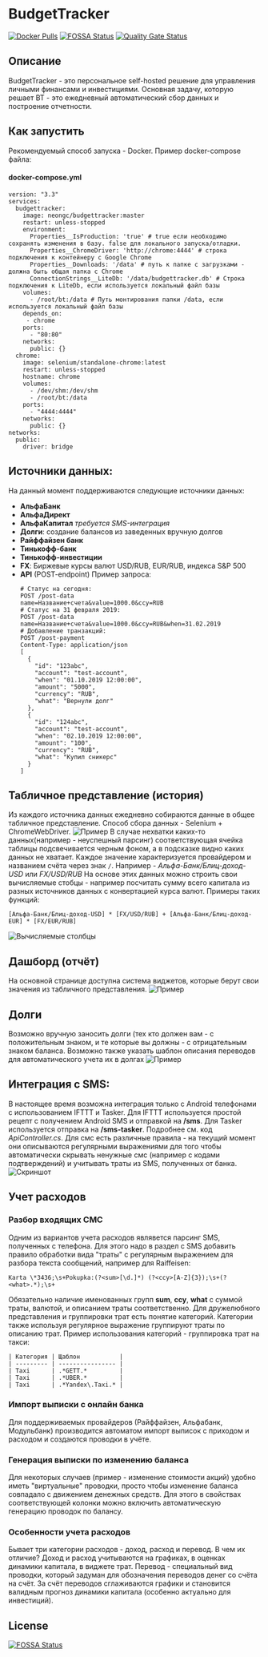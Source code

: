 # BudgetTracker
[![Docker Pulls](https://img.shields.io/docker/pulls/neongc/budgettracker.svg)](https://hub.docker.com/r/neongc/budgettracker)
[![FOSSA Status](https://app.fossa.io/api/projects/git%2Bgithub.com%2FNeonGC%2FBudgetTracker.svg?type=shield)](https://app.fossa.io/projects/git%2Bgithub.com%2FNeonGC%2FBudgetTracker?ref=badge_shield)
[![Quality Gate Status](https://sonarcloud.io/api/project_badges/measure?project=NeonGC_BudgetTracker&metric=alert_status)](https://sonarcloud.io/dashboard?id=NeonGC_BudgetTracker)
## Описание
BudgetTracker - это персональное self-hosted решение для управления личными финансами и инвестициями. 
Основная задачу, которую решает BT - это ежедневный автоматический сбор данных и построение отчетности.
## Как запустить
Рекомендуемый способ запуска - Docker. Пример docker-compose файла:
#### docker-compose.yml
``` 
version: "3.3"
services:
  budgettracker:
    image: neongc/budgettracker:master
    restart: unless-stopped
    environment:
      Properties__IsProduction: 'true' # true если необходимо сохранять изменения в базу. false для локального запуска/отладки.
      Properties__ChromeDriver: 'http://chrome:4444' # строка подключения к контейнеру с Google Chrome
      Properties__Downloads: '/data' # путь к папке с загрузками - должна быть общая папка с Chrome
      ConnectionStrings__LiteDb: '/data/budgettracker.db' # Строка подключения к LiteDb, если используется локальный файл базы
    volumes:
      - /root/bt:/data # Путь монтирования папки /data, если используется локальный файл базы
    depends_on:
     - chrome
    ports:
      - "80:80"
    networks:
      public: {}
  chrome:
    image: selenium/standalone-chrome:latest
    restart: unless-stopped
    hostname: chrome
    volumes:
      - /dev/shm:/dev/shm
      - /root/bt:/data
    ports:
      - "4444:4444"
    networks:
      public: {}
networks:
  public:
    driver: bridge
```
## Источники данных:
На данный момент поддерживаются следующие источники данных:
- **АльфаБанк**
- **АльфаДирект**
- **АльфаКапитал** _требуется SMS-интеграция_
- **Долги**: создание балансов из заведенных вручную долгов
- **Райффайзен банк**
- **Тинькофф-банк**
- **Тинькофф-инвестиции**
- **FX**: Биржевые курсы валют USD/RUB, EUR/RUB, индекса S&P 500
- **API** (POST-endpoint)
  Пример запроса:
  ```
  # Статус на сегодня:
  POST /post-data
  name=Название+счета&value=1000.0&ccy=RUB
  # Статус на 31 февраля 2019:
  POST /post-data
  name=Название+счета&value=1000.0&ccy=RUB&when=31.02.2019
  # Добавление транзакций:
  POST /post-payment
  Content-Type: application/json
  [
    {
      "id": "123abc",
      "account": "test-account",
      "when": "01.10.2019 12:00:00",
      "amount": "5000",
      "currency": "RUB",
      "what": "Вернули долг"
    },
    {
      "id": "124abc",
      "account": "test-account",
      "when": "02.10.2019 12:00:00",
      "amount": "100",
      "currency": "RUB",
      "what": "Купил сникерс"
    }
  ]
  ```
## Табличное представление (история)
Из каждого источника данных ежедневно собираются данные в общее табличное представление.
Способ сбора данных - Selenium + ChromeWebDriver.
![Пример](docs/images/history.jpg)
В случае нехватки каких-то данных(например - неуспешный парсинг) соответствующая ячейка таблицы подсвечивается черным фоном, а в подсказке видно каких данных не хватает.
Каждое значение характеризуется провайдером и названием счёта через знак ```/```. Например - _Альфа-Банк/Блиц-доход-USD_ или _FX/USD/RUB_
На основе этих данных можно строить свои вычисляемые стобцы - например посчитать сумму всего капитала из разных источников данных с конвертацией курса валют.
Примеры таких функций:
```
[Альфа-Банк/Блиц-доход-USD] * [FX/USD/RUB] + [Альфа-Банк/Блиц-доход-EUR] * [FX/EUR/RUB]
```
![Вычисляемые столбцы](docs/images/computed-columns.jpg)
## Дашборд (отчёт)
На основной странице доступна система виджетов, которые берут свои значения из табличного представления.
![Пример](docs/images/dashboard.jpg)
## Долги
Возможно вручную заносить долги (тех кто должен вам - с положительным знаком, и те которые вы должны - с отрицательным знаком баланса.
Возможно также указать шаблон описания переводов для автоматического учета их в долгах 
![Пример](docs/images/debt.jpg)
## Интеграция с SMS:
В настоящее время возможна интеграция только с Android телефонами с использованием IFTTT и Tasker.
Для IFTTT используется простой рецепт с получением Android SMS и отправкой на **/sms**.
Для Tasker используется отправка на **/sms-tasker**. Подробнее см. код _ApiController.cs_.
Для смс есть различные правила - на текущий момент они описываются регулярными выражениями для того чтобы автоматически скрывать ненужные смс (например с кодами подтверждений) и учитывать траты из SMS, полученных от банка.
![Скриншот](docs/images/sms.jpg)
## Учет расходов
### Разбор входящих СМС
Одним из вариантов учета расходов являвется парсинг SMS, полученных с телефона.
Для этого надо в раздел с SMS добавить правило обработки вида "траты" с регулярным выражением для разбора текста сообщений, например для Raiffeisen:
```
Karta \*3436;\s+Pokupka:(?<sum>[\d.]*) (?<ccy>[A-Z]{3});\s+(?<what>.*);\s+
```
Обязательно наличие именованных групп **sum**, **ccy**, **what** с суммой траты, валютой, и описанием траты соответственно.
Для дружелюбного представления и группировки трат есть понятие категорий. Категории также используя регулярное выражение группируют траты по описанию трат. Пример использования категорий - группировка трат на такси:
```
| Категория | Щаблон           |
| --------- | ---------------- | 
| Taxi	    | .*GETT.*         |
| Taxi      | .*UBER.*	       |
| Taxi	    | .*Yandex\.Taxi.* |
```
### Импорт выписки с онлайн банка
Для поддерживаемых провайдеров (Райффайзен, Альфабанк, Модульбанк) производится автоматом импорт выписок с приходом и расходом и создаются проводки в учёте.
### Генерация выписки по изменению баланса
Для некоторых случаев (пример - изменение стоимости акций) удобно иметь "виртуальные" проводки, просто чтобы изменение баланса совпадало с движением денежных средств.
Для этого в свойствах соответствующей колонки можно включить автоматическую генерацию проводок по балансу.
### Особенности учета расходов
Бывает три категории расходов - доход, расход и перевод.
В чем их отличие? Доход и расход учитываются на графиках, в оценках динамики капитала, в виджете трат.
Перевод - специальный вид проводки, который задуман для обозначения переводов денег со счёта на счёт. 
За счёт переводов сглаживаются графики и становится валидным прогноз динамики капитала (особенно актуально для инвестиций).
## License
[![FOSSA Status](https://app.fossa.io/api/projects/git%2Bgithub.com%2FNeonGC%2FBudgetTracker.svg?type=large)](https://app.fossa.io/projects/git%2Bgithub.com%2FNeonGC%2FBudgetTracker?ref=badge_large)
